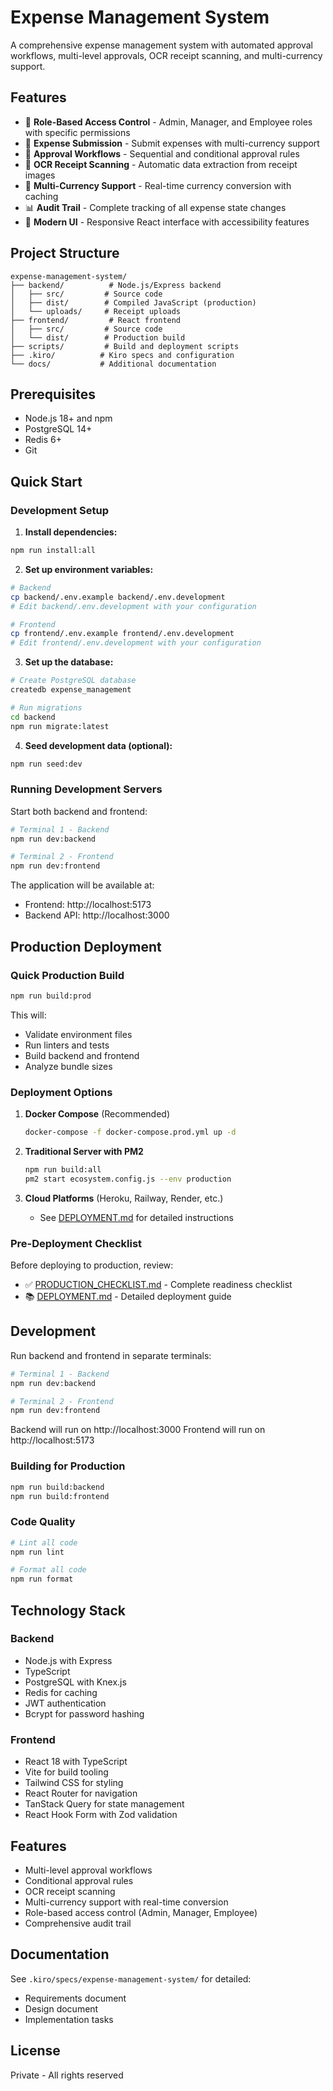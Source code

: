 # Expense Management System

A comprehensive expense management system with automated approval workflows, multi-level approvals, OCR receipt scanning, and multi-currency support.

## Features

- 🔐 **Role-Based Access Control** - Admin, Manager, and Employee roles with specific permissions
- 📝 **Expense Submission** - Submit expenses with multi-currency support
- 🔄 **Approval Workflows** - Sequential and conditional approval rules
- 📸 **OCR Receipt Scanning** - Automatic data extraction from receipt images
- 💱 **Multi-Currency Support** - Real-time currency conversion with caching
- 📊 **Audit Trail** - Complete tracking of all expense state changes
- 🎨 **Modern UI** - Responsive React interface with accessibility features

## Project Structure

```
expense-management-system/
├── backend/          # Node.js/Express backend
│   ├── src/         # Source code
│   ├── dist/        # Compiled JavaScript (production)
│   └── uploads/     # Receipt uploads
├── frontend/         # React frontend
│   ├── src/         # Source code
│   └── dist/        # Production build
├── scripts/         # Build and deployment scripts
├── .kiro/          # Kiro specs and configuration
└── docs/           # Additional documentation
```

## Prerequisites

- Node.js 18+ and npm
- PostgreSQL 14+
- Redis 6+
- Git

## Quick Start

### Development Setup

1. **Install dependencies:**
```bash
npm run install:all
```

2. **Set up environment variables:**
```bash
# Backend
cp backend/.env.example backend/.env.development
# Edit backend/.env.development with your configuration

# Frontend
cp frontend/.env.example frontend/.env.development
# Edit frontend/.env.development with your configuration
```

3. **Set up the database:**
```bash
# Create PostgreSQL database
createdb expense_management

# Run migrations
cd backend
npm run migrate:latest
```

4. **Seed development data (optional):**
```bash
npm run seed:dev
```

### Running Development Servers

Start both backend and frontend:

```bash
# Terminal 1 - Backend
npm run dev:backend

# Terminal 2 - Frontend
npm run dev:frontend
```

The application will be available at:
- Frontend: http://localhost:5173
- Backend API: http://localhost:3000

## Production Deployment

### Quick Production Build

```bash
npm run build:prod
```

This will:
- Validate environment files
- Run linters and tests
- Build backend and frontend
- Analyze bundle sizes

### Deployment Options

1. **Docker Compose** (Recommended)
   ```bash
   docker-compose -f docker-compose.prod.yml up -d
   ```

2. **Traditional Server with PM2**
   ```bash
   npm run build:all
   pm2 start ecosystem.config.js --env production
   ```

3. **Cloud Platforms** (Heroku, Railway, Render, etc.)
   - See [DEPLOYMENT.md](./DEPLOYMENT.md) for detailed instructions

### Pre-Deployment Checklist

Before deploying to production, review:
- ✅ [PRODUCTION_CHECKLIST.md](./PRODUCTION_CHECKLIST.md) - Complete readiness checklist
- 📚 [DEPLOYMENT.md](./DEPLOYMENT.md) - Detailed deployment guide

## Development

Run backend and frontend in separate terminals:

```bash
# Terminal 1 - Backend
npm run dev:backend

# Terminal 2 - Frontend
npm run dev:frontend
```

Backend will run on http://localhost:3000
Frontend will run on http://localhost:5173

### Building for Production

```bash
npm run build:backend
npm run build:frontend
```

### Code Quality

```bash
# Lint all code
npm run lint

# Format all code
npm run format
```

## Technology Stack

### Backend
- Node.js with Express
- TypeScript
- PostgreSQL with Knex.js
- Redis for caching
- JWT authentication
- Bcrypt for password hashing

### Frontend
- React 18 with TypeScript
- Vite for build tooling
- Tailwind CSS for styling
- React Router for navigation
- TanStack Query for state management
- React Hook Form with Zod validation

## Features

- Multi-level approval workflows
- Conditional approval rules
- OCR receipt scanning
- Multi-currency support with real-time conversion
- Role-based access control (Admin, Manager, Employee)
- Comprehensive audit trail

## Documentation

See `.kiro/specs/expense-management-system/` for detailed:
- Requirements document
- Design document
- Implementation tasks

## License

Private - All rights reserved
